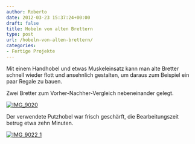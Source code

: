 ```yaml
---
author: Roberto
date: 2012-03-23 15:37:24+00:00
draft: false
title: Hobeln von alten Brettern
type: post
url: /hobeln-von-alten-brettern/
categories:
- Fertige Projekte
---
```


Mit einem Handhobel und etwas Muskeleinsatz kann man alte Bretter schnell wieder flott und ansehnlich gestalten, um daraus zum Beispiel ein paar Regale zu bauen.

Zwei Bretter zum Vorher-Nachher-Vergleich nebeneinander gelegt.

[![IMG_9020](/wp-content/uploads/2013/02/IMG_9020-300x225.jpg)
](/wp-content/uploads/2013/02/IMG_9020.jpg)

Der verwendete Putzhobel war frisch geschärft, die Bearbeitungszeit betrug etwa zehn Minuten.

[![IMG_9022_1](/wp-content/uploads/2013/02/IMG_9022_1-300x225.jpg)
](/wp-content/uploads/2013/02/IMG_9022_1.jpg)
